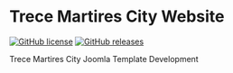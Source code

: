 # Trece Martires City Website

[![GitHub license](https://img.shields.io/badge/license-MIT-blue.svg)](https://raw.githubusercontent.com/rhalp10/Trece-Martires-City-Website/master/LICENSE)
[![GitHub releases](https://img.shields.io/badge/version-v0.01-red.svg)](https://raw.githubusercontent.com/rhalp10/Trece-Martires-City-Website/master/releases)


Trece Martires City Joomla Template Development